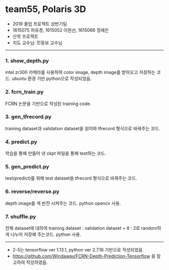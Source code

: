 # team55, Polaris 3D
- 2019 졸업 프로젝트 상반기팀
- 1615075 허유경, 1615052 이원선, 1615066 정예은
- 산학 프로젝트
- 지도 교수님: 민동보 교수님

---
### 1. show_depth.py
intel zr300 카메라를 사용하여 color image, depth image를 받아오고 저장하는 코드.
ubuntu 환경 기반 python으로 작성되었음.

### 2. fcrn_train.py
FCRN 논문을 기반으로 작성된 training code.

### 3. gen_tfrecord.py
training dataset과 validation dataset을 읽어와 tfrecord 형식으로 바꿔주는 코드.

### 4. predict.py
학습을 통해 만들어 낸 ckpt 파일을 통해 test하는 코드.

### 5. gen_predict.py
test(predict)를 위해 test dataset을 tfrecord 형식으로 바꿔주는 코드.

### 6. reverse/reverse.py
depth image를 색 반전 시켜주는 코드.
python opencv 사용.

### 7. shuffle.py
전체 dataset에 대하여 training dataset : validation dataset = 8 : 2로 random하게 나누어 저장해 주는코드.
python 사용.

---
* 2-5는 tensorflow ver 1.13.1, python ver 2.7.16 기반으로 작성되었음.
* https://github.com/Windaway/FCRN-Depth-Prediction-Tensorflow 을 참고하여 작성하였음.
